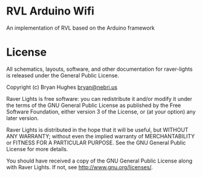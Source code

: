 # RVL Arduino Wifi
An implementation of RVL based on the Arduino framework

# License

All schematics, layouts, software, and other documentation for raver-lights is released under the General Public License.

Copyright (c) Bryan Hughes <bryan@nebri.us>

Raver Lights is free software: you can redistribute it and/or modify
it under the terms of the GNU General Public License as published by
the Free Software Foundation, either version 3 of the License, or
(at your option) any later version.

Raver Lights is distributed in the hope that it will be useful,
but WITHOUT ANY WARRANTY; without even the implied warranty of
MERCHANTABILITY or FITNESS FOR A PARTICULAR PURPOSE.  See the
GNU General Public License for more details.

You should have received a copy of the GNU General Public License
along with Raver Lights.  If not, see <http://www.gnu.org/licenses/>.
